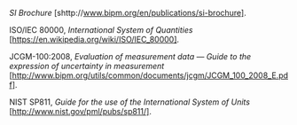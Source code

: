 *SI Brochure* [shttp://www.bipm.org/en/publications/si-brochure].

ISO/IEC 80000, *International System of Quantities* [https://en.wikipedia.org/wiki/ISO/IEC_80000].

JCGM-100:2008, *Evaluation of measurement data — Guide to the expression of uncertainty in measurement* [http://www.bipm.org/utils/common/documents/jcgm/JCGM_100_2008_E.pdf].

NIST SP811, *Guide for the use of the International System of Units* [http://www.nist.gov/pml/pubs/sp811/].